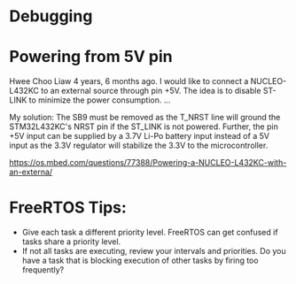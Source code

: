 # Debugging

# Powering from 5V pin

Hwee Choo Liaw
4 years, 6 months ago.
I would like to connect a NUCLEO-L432KC to an external source through pin +5V. The idea is to disable ST-LINK to minimize the power consumption. ...

My solution: The SB9 must be removed as the T_NRST line will ground the STM32L432KC's NRST pin if the ST_LINK is not powered. Further, the pin +5V input can be supplied by a 3.7V Li-Po battery input instead of a 5V input as the 3.3V regulator will stabilize the 3.3V to the microcontroller.

https://os.mbed.com/questions/77388/Powering-a-NUCLEO-L432KC-with-an-externa/

# FreeRTOS Tips:

- Give each task a different priority level. FreeRTOS can get confused if tasks share a priority level.
- If not all tasks are executing, review your intervals and priorities. Do you have a task that is blocking execution of other tasks by firing too frequently?
